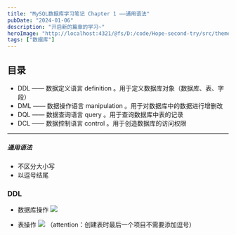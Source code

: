 ```yaml
---
title: "MySQL数据库学习笔记 Chapter 1 ——通用语法"
pubDate: "2024-01-06"
description: "开启新的篇章的学习~"
heroImage: "http://localhost:4321/@fs/D:/code/Hope-second-try/src/theme-simple/assets/media/11.jpg?origWidth=2176&origHeight=1224&origFormat=jpg" 
tags: ["数据库"]
---
```


## 目录
+ DDL —— 数据定义语言 definition 。用于定义数据库对象（数据库、表、字段）
+ DML —— 数据操作语言 manipulation 。用于对数据库中的数据进行增删改
+ DQL —— 数据查询语言 query 。用于查询数据库中表的记录
+ DCL —— 数据控制语言 control 。用于创造数据库的访问权限

***********************

##### 通用语法
+ 不区分大小写
+ 以逗号结尾


### DDL
+ 数据库操作
![](https://imgcdn.hope-blog.top/2024-1-6/11.png)

+ 表操作
![](https://imgcdn.hope-blog.top/2024-1-6/22.png)
（attention：创建表时最后一个项目不需要添加逗号）

